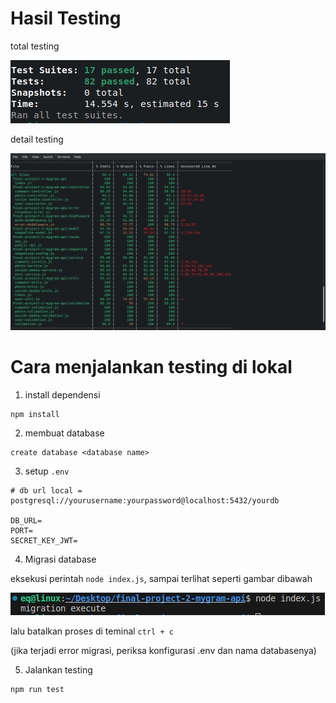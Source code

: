 # Hasil Testing

total testing

![Alt text](Screenshot_20231206_190844.png)

detail testing

![Alt text](Screenshot_20231206_190909.png)

# Cara menjalankan testing di lokal

1. install dependensi

```
npm install
```

2. membuat database

```
create database <database name>
```

3. setup `.env`

```
# db url local = postgresql://yourusername:yourpassword@localhost:5432/yourdb

DB_URL=
PORT=
SECRET_KEY_JWT=
```

4. Migrasi database

eksekusi perintah `node index.js`, sampai terlihat seperti gambar dibawah

![Alt text](Screenshot_20231206_192602.png)

lalu batalkan proses di teminal `ctrl + c`

(jika terjadi error migrasi, periksa konfigurasi .env dan nama databasenya)

5. Jalankan testing

```
npm run test
```
